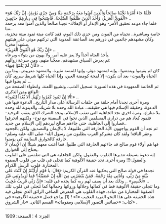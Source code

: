 ------------------------------------------------------------------------

«فَلَمَّا جاءَ أَمْرُنا نَجَّيْنا صالِحاً وَالَّذِينَ آمَنُوا مَعَهُ بِرَحْمَةٍ مِنَّا وَمِنْ خِزْيِ يَوْمِئِذٍ، إِنَّ
رَبَّكَ هُوَ الْقَوِيُّ الْعَزِيزُ، وَأَخَذَ الَّذِينَ ظَلَمُوا الصَّيْحَةُ، فَأَصْبَحُوا فِي دِيارِهِمْ جاثِمِينَ»
..  
فلما جاء موعد تحقيق الأمر- وهو الإنذار أو الإهلاك- نجينا صالحاً والذين
آمنوا معه برحمة منا..  
خاصة ومباشرة.. نجيناه من الموت ومن خزي ذلك اليوم، فقد كانت ميتة ثمود
ميتة مخزية، وكان مشهدهم جاثمين في دورهم بعد الصاعقة المدوية التي تركتهم
موتى على هيئتهم مشهداً مخزياً.  
«إِنَّ رَبَّكَ هُوَ الْقَوِيُّ الْعَزِيزُ» ..  
يأخذ العتاة أخذاً ولا يعز عليه أمر، ولا يهون من يتولاه ويرعاه.  
ثم يعرض السياق مشهدهم، معجّباً منهم، ومن سرعة زوالهم:  
«كَأَنْ لَمْ يَغْنَوْا فِيها» ..  
كان لم يقيموا ويتمتعوا.. وإنه لمشهد مؤثر، وإنها للمسة مثيرة، والمشهد
معروض، وما بين الحياة والموت- بعد أن يكون- إلا لمحة كومضة العين، وإذا
الحياة كلها شريط سريع. كأن لم يغنوا فيها ...  
ثم الخاتمة المعهودة في هذه السورة: تسجيل الذنب، وتشييع اللعنة، وانطواء
الصفحة من الواقع ومن الذكرى:  
«أَلا إِنَّ ثَمُودَ كَفَرُوا رَبَّهُمْ. أَلا بُعْداً لِثَمُودَ!» ..  
ومرة أخرى نجدنا أمام حلقة من حلقات الرسالة على مدار التاريخ.. الدعوة
فيها هي الدعوة. وحقيقة الإسلام فيها هي حقيقته.. عبادة الله وحده بلا
شريك، والدينونة لله وحده بلا منازع.. ومرة اخرى نجد الجاهلية التي تعقب
الإسلام، ونجد الشرك الذي يعقب التوحيد- فثمود كعاد هم من ذراري المسلمين
الذين نجوا في السفينة مع نوح- ولكنهم انحرفوا فصاروا إلى الجاهلية، حتى
جاءهم صالح ليردهم إلى الإسلام من جديد..  
ثم نجد أن القوم يواجهون الآية الخارقة التي طلبوها، لا بالإيمان والتصديق،
ولكن بالجحود وعقر الناقة! ولقد كان مشركو العرب يطلبون من رسول الله- صلى
الله عليه وسلم- خارقة كالخوارق السابقة كي يؤمنوا.  
فها هم أولاء قوم صالح قد جاءتهم الخارقة التي طلبوا. فما أغنت معهم شيئاً!
إن الإيمان لا يحتاج إلى الخوارق.  
إنه دعوة بسيطة تتدبرها القلوب والعقول. ولكن الجاهلية هي التي تطمس على
القلوب والعقول:!!! ومرة أخرى نجد حقيقة الألوهية كما تتجلى في قلب من قلوب
الصفوة المختارة. قلوب الرسل الكرام.  
نجدها في قولة صالح التي يحكيها عنه القرآن الكريم: «قالَ: يا قَوْمِ أَرَأَيْتُمْ إِنْ
كُنْتُ عَلى بَيِّنَةٍ مِنْ رَبِّي، وَآتانِي مِنْهُ رَحْمَةً، فَمَنْ يَنْصُرُنِي مِنَ اللَّهِ إِنْ عَصَيْتُهُ؟ فَما
تَزِيدُونَنِي غَيْرَ تَخْسِيرٍ» .. وذلك بعد أن يصف لهم ربه كما يجده في قلبه: «إِنَّ رَبِّي
قَرِيبٌ مُجِيبٌ» ..  
وما تتجلى حقيقة الألوهية قط في كمالها وجلالها وروائها وجمالها كما تتجلى
في قلوب تلك الصفوة المختارة من عباده. فهذه القلوب هي المعرض الصافي
الرائق الذي تتجلى فيه هذه الحقيقة على هذا النحو الفريد العجيب «1» \! (1)
يراجع فصل «حقيقة الألوهية» في كتاب: «خصائص التصور الإسلامي ومقوماته»
القسم الثاني. «دار الشروق» .

------------------------------------------------------------------------

الجزء: 4 ¦ الصفحة: 1909
